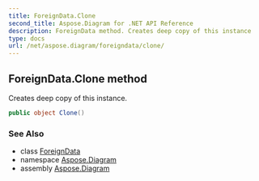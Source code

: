 ```yaml
---
title: ForeignData.Clone
second_title: Aspose.Diagram for .NET API Reference
description: ForeignData method. Creates deep copy of this instance
type: docs
url: /net/aspose.diagram/foreigndata/clone/
---
```

## ForeignData.Clone method

Creates deep copy of this instance.

```csharp
public object Clone()
```

### See Also

* class [ForeignData](../)
* namespace [Aspose.Diagram](../../foreigndata/)
* assembly [Aspose.Diagram](../../../)


